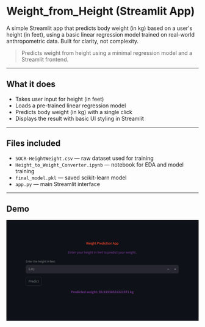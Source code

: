 # Weight_from_Height (Streamlit App)

A simple Streamlit app that predicts body weight (in kg) based on a user's height (in feet), using a basic linear regression model trained on real-world anthropometric data. Built for clarity, not complexity.

> Predicts weight from height using a minimal regression model and a Streamlit frontend.

---

## What it does
- Takes user input for height (in feet)
- Loads a pre-trained linear regression model
- Predicts body weight (in kg) with a single click
- Displays the result with basic UI styling in Streamlit

---

## Files included
- `SOCR-HeightWeight.csv` — raw dataset used for training
- `Height_to_Weight_Converter.ipynb` — notebook for EDA and model training
- `final_model.pkl` — saved scikit-learn model
- `app.py` — main Streamlit interface

---

## Demo
![App Screenshot](demo.png)

